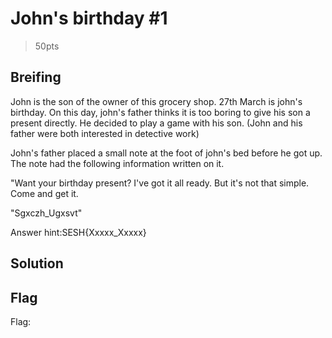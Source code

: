 # John's birthday #1
> 50pts

## Breifing
John is the son of the owner of this grocery shop. 27th March is john's birthday. On this day, john's father thinks it is too boring to give his son a present directly. He decided to play a game with his son. (John and his father were both interested in detective work)

John's father placed a small note at the foot of john's bed before he got up. The note had the following information written on it.

"Want your birthday present? I've got it all ready. But it's not that simple. Come and get it.

"Sgxczh_Ugxsvt"

Answer hint:SESH{Xxxxx_Xxxxx}

## Solution

## Flag
Flag: ` `